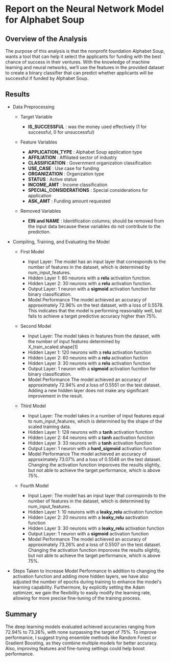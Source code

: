 # Report on the Neural Network Model for Alphabet Soup

## Overview of the Analysis

The purpose of this analysis is that the nonprofit foundation Alphabet Soup, wants a tool that can help it select the applicants for funding with the best chance of success in their ventures. With the knowledge of machine learning and neural networks, we’ll use the features in the provided dataset to create a binary classifier that can predict whether applicants will be successful if funded by Alphabet Soup.

## Results

* Data Preprocessing
        
  + Target Variable
    - **IS_SUCCESSFUL** : was the money used effectively (1 for successful, 0 for unsuccessful)
      
  + Feature Variables
    - **APPLICATION_TYPE** : Alphabet Soup application type
    - **AFFILIATION** : Affiliated sector of industry
    - **CLASSIFICATION** : Government organization classification
    - **USE_CASE** : Use case for funding
    - **ORGANIZATION** : Organization type
    - **STATUS** : Active status
    - **INCOME_AMT** : Income classification
    - **SPECIAL_CONSIDERATIONS** : Special considerations for application
    - **ASK_AMT** : Funding amount requested

  + Removed Variables
    - **EIN and NAME** : Identification columns; should be removed from the input data because these variables do not contribute to the prediction.

 * Compiling, Training, and Evaluating the Model

   + First Model
     - Input Layer: The model has an input layer that corresponds to the number of features in the dataset, which is determined by num_input_features.
     - Hidden Layer 1: 80 neurons with a **relu** activation function.
     - Hidden Layer 2: 30 neurons with a **relu** activation function.
     - Output Layer: 1 neuron with a **sigmoid** activation function for binary classification.
     - Model Performance
                The model achieved an accuracy of approximately 72.96% on the test dataset, with a loss of 0.5578. This indicates that the model is performing reasonably well, but fails to achieve a target predictive accuracy higher than 75%.

   + Second Model
     - Input Layer: The model takes in features from the dataset, with the number of input features determined by X_train_scaled.shape[1]
     - Hidden Layer 1: 120 neurons with a **relu** activation function
     - Hidden Layer 2: 60 neurons with a **relu** activation fuction
     - Hidden Layer 3: 30 neurons with a **relu** activation function
     - Output Layer: 1 neuron with a **sigmoid** activation fucntion for binary classification.
     - Model Performance
               The model achieved an accuracy of approximately 72.94% and a loss of 0.5551 on the test dataset. Adding a new hidden layer does not make any significant improvement in the result.
  
   + Third Model
     - Input Layer: The model takes in a number of input features equal to num_input_features, which is determined by the shape of the scaled training data.
     - Hidden Layer 1: 128 neurons with a **tanh** activation function
     - Hidden Layer 2: 64 neurons with a **tanh** aactivation function
     - Hidden Layer 3: 33 neurons with a **tanh** activation function
     - Output Layer: 1 neuron with a **hard_sigmoid** activation function
     - Model Performance
               The model achieved an accuracy of approximately 73.07% and a loss of 0.5548 on the test dataset. Changing the activation function imporoves the results slightly, but not able to achieve the target performance, which is above 75%.

   + Fourth Model
     - Input Layer: The model has an input layer that corresponds to the number of features in the dataset, which is determined by num_input_features.
     - Hidden Layer 1: 10 neurons with a **leaky_relu** activation function
     - Hidden Layer 2: 20 neurons with a **leaky_relu** aactivation function
     - Hidden Layer 3: 30 neurons with a **leaky_relu** activation function
     - Output Layer: 1 neuron with a **sigmoid** activation function
     - Model Performance
               The model achieved an accuracy of approximately 73.26% and a loss of 0.5507 on the test dataset. Changing the activation function imporoves the results slightly, but not able to achieve the target performance, which is above 75%.

 * Steps Taken to Increase Model Performance
          In addition to changing the activation function and adding more hidden layers, we have also adjusted the number of epochs during training to enhance the model's learning capability. Furthermore, by explicitly setting the Adam optimizer, we gain the flexibility to easily modify the learning rate, allowing for more precise fine-tuning of the training process.


## Summary

The deep learning models evaluated achieved accuracies ranging from 72.94% to 73.26%, with none surpassing the target of 75%. To improve performance, I suggest trying ensemble methods like Random Forest or Gradient Boosting, as they combine multiple models for better accuracy. Also, improving features and fine-tuning settings could help boost performance.


    
